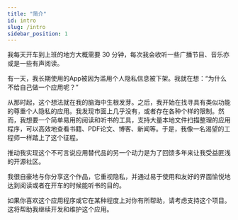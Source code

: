 ```yaml
---
title: "简介"
id: intro
slug: /intro
sidebar_position: 1
---
```


我每天开车到上班的地方大概需要 30 分钟，每次我会收听一些广播节目、音乐亦或是一些有声阅读。

有一天，我长期使用的App被因为滥用个人隐私信息被下架。我就在想：“为什么不给自己做一个应用呢？”

从那时起，这个想法就在我的脑海中生根发芽。之后，我开始在找寻具有类似功能的尊重个人隐私的应用。我发现市面上几乎没有，或者存在各种个样的限制。然而，我想要一个简单易用的阅读和听书的工具，支持大量本地文件扫描整理的应用程序，可以高效地查看书籍、PDF论文、博客、新闻等。于是，我像一名渴望的工程师一样踏上了这个征程。

推动我实现这个不可言说应用替代品的另一个动力是为了回馈多年来让我受益匪浅的开源社区。

我很自豪地与你分享这个作品，它重视隐私，并通过易于使用和友好的界面愉悦地达到阅读或者在开车的时候能听书的目的。

如果你喜欢这个应用程序或它在某种程度上对你有所帮助，请考虑支持这个项目。这将帮助我继续开发和维护这个应用。
